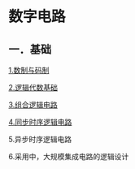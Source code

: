 # 数字电路

## 一．基础

[1.数制与码制 ](digital-chapter-1.md)

[2.逻辑代数基础 ](digital-chapter-2.md)

[3.组合逻辑电路 ](digital-chapter-3.md)

[4.同步时序逻辑电路 ](digital-chapter-4.md)

5.异步时序逻辑电路 

6.采用中，大规模集成电路的逻辑设计